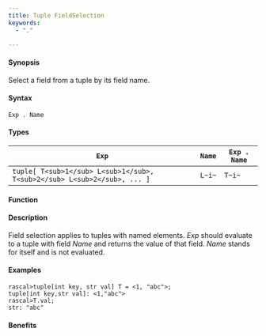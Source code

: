 ```yaml
---
title: Tuple FieldSelection
keywords:
  - "."

---
```


#### Synopsis

Select a field from a tuple by its field name.

#### Syntax

`Exp . Name`

#### Types


| `Exp`                                 | `Name` | `Exp . Name` |
| --- | --- | --- |
|`tuple[ T<sub>1</sub> L<sub>1</sub>, T<sub>2</sub> L<sub>2</sub>, ... ]` |  `L~i~` | `T~i~`         |


#### Function

#### Description

Field selection applies to tuples with named elements.
_Exp_ should evaluate to a tuple with field _Name_ and returns the value of that field.
_Name_ stands for itself and is not evaluated.

#### Examples


```rascal-shell
rascal>tuple[int key, str val] T = <1, "abc">;
tuple[int key,str val]: <1,"abc">
rascal>T.val;
str: "abc"
```

#### Benefits



